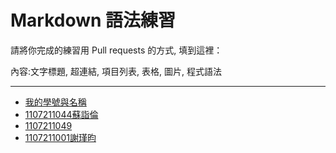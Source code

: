 # Markdown 語法練習

請將你完成的練習用 Pull requests 的方式, 填到這裡：

內容:文字標題, 超連結, 項目列表, 表格, 圖片, 程式語法

---

* [我的學號與名稱](https://github.com/devinliang/gitest/)
* [1107211044蘇詣倫](https://github.com/skysea0908/markdown)
* [1107211049](https://github.com/cssf998811/gittest)
* [1107211001謝瑾昀](https://github.com/jinyun4101220xie/gittry)
